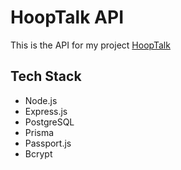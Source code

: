 # HoopTalk API

This is the API for my project [HoopTalk](https://github.com/JohnMikko27/codepath-sp2024-capstone-project)

## Tech Stack
- Node.js
- Express.js
- PostgreSQL
- Prisma
- Passport.js
- Bcrypt



